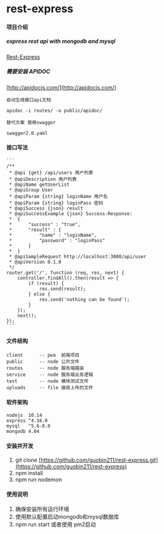 # rest-express

#### 项目介绍

##### express rest api with mongodb and mysql

[Rest-Express](https://github.com/guobin211/rest-express/blob/master/images/github.jpg)
##### 需要安装  APIDOC

[http://apidocjs.com/](http://apidocjs.com/)

    自动生成接口api文档

    apidoc -i routes/ -o public/apidoc/
    
    替代方案 使用swagger
    
    swagger2.0.yaml

#### 接口写法

    ```
    /**
     * @api {get} /api/users 用户列表
     * @apiDescription 用户列表
     * @apiName getUserList
     * @apiGroup User
     * @apiParam {string} loginName 用户名
     * @apiParam {string} loginPass 密码
     * @apiSuccess {json} result
     * @apiSuccessExample {json} Success-Response:
     *  {
     *      "success" : "true",
     *      "result" : {
     *          "name" : "loginName",
     *          "password" : "loginPass"
     *      }
     *  }
     * @apiSampleRequest http://localhost:3000/api/user
     * @apiVersion 0.1.0
     */
    router.get('/', function (req, res, next) {
        controller.findAll().then(result => {
            if (result) {
                res.send(result);
            } else {
                res.send('nothing can be found');
            }
        });
        next();
    });
    ```

#### 文件结构

    client      -- pwa  前端项目
    public      -- node 公共文件
    routes      -- node 服务端路由
    service     -- node 服务端业务逻辑 
    test        -- node 模块测试文件
    uploads     -- file 接收上传的文件

#### 软件架构
    
    nodejs  10.14
    express ^4.16.0
    mysql   ^5.6-8.0
    mongodb 4.04


#### 安装并开发

1. git clone [https://github.com/guobin211/rest-express.git](https://github.com/guobin211/rest-express)
2. npm install
3. npm run nodemon

#### 使用说明

1. 确保安装所有运行环境
2. 使用默认配置启动mongodb和mysql数据库
3. npm run start 或者使用 pm2启动

